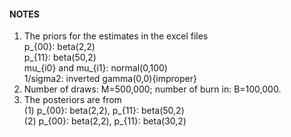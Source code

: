 #### NOTES
1. The priors for the estimates in the excel files  
p_{00}: beta(2,2)  
p_{11}: beta(50,2)  
mu_{i0} and mu_{i1}: normal(0,100)  
1/sigma2: inverted gamma(0,0){improper}
2. Number of draws: M=500,000; number of burn in: B=100,000.  
3. The posteriors are from  
(1) p_{00}: beta(2,2), p_{11}: beta(50,2)  
(2) p_{00}: beta(2,2), p_{11}: beta(30,2)  
